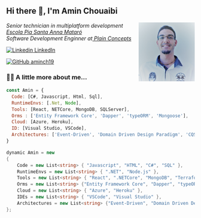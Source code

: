 <h2> Hi there 👋, I'm Amin Chouaibi </h2>

<img align='right' src="./assets/portrait.jpg" width="150"> 

<p><em>Senior technician in multiplatform development<a href="https://mataro.escolapia.cat/etapes/formacio-professional/grau-superior/dam/"> Escola Pia Santa Anna Mataró</a>
</br>Software Development Enginner at<a href="https://www.plainconcepts.com/"> Plain Concepts</a>
</em></p>

[![Linkedin](https://i.stack.imgur.com/gVE0j.png) LinkedIn](https://es.linkedin.com/in/amin-chouaibi-el-azaar-223942160?trk=profile-badge)
&nbsp;

[![GitHub aminch19](https://img.shields.io/github/followers/aminch18?label=follow&style=social)](https://github.com/aminch18)
###  🐱‍💻 A little more about me...
```javascript
const Amin = {
  Code: [C#, Javascript, Html, Sql],
  RuntimeEnvs: [.Net, Node],
  Tools: [React, NETCore, MongoDB, SQLServer],
  Orms : ['Entity Framework Core', 'Dapper', 'typeORM', 'Mongoose'],
  Cloud: [Azure, Heroku],
  ID: [Visual Studio, VSCode],
  Architectures: ['Event-Driven', 'Domain Driven Design Paradigm', 'CQS', 'CQRS', 'Microservices'],
}
```

```cs
dynamic Amin = new
{
    Code = new List<string> { "Javascript", "HTML", "C#", "SQL" },
    RuntimeEnvs = new List<string> { ".NET", "Node.js" },
    Tools = new List<string> { "React", ".NETCore", "MongoDB", "Terraform"},
    Orms = new List<string> {"Entity Framework Core", "Dapper", "typeORM", "Mongoose"},
    Cloud = new List<string> { "Azure", "Heroku" },
    IDEs = new List<string> { "VSCode", "Visual Studio" },
    Architectures = new List<string> {"Event-Driven", "Domain Driven Design Paradigm", "CQS", "CQRS", "Microservices"}
};
```
